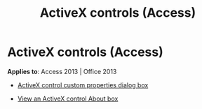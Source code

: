 ﻿---
title: ActiveX controls (Access)
TOCTitle: ActiveX controls
ms:assetid: 5491e95e-4c96-4f13-8c1c-63ccbd982835
ms:mtpsurl: https://msdn.microsoft.com/library/Dn124841(v=office.15)
ms:contentKeyID: 52072462
ms.date: 10/16/2018
mtps_version: v=office.15
---

# ActiveX controls (Access) 

**Applies to**: Access 2013 | Office 2013

  - [ActiveX control custom properties dialog box](the-activex-control-s-custom-properties-dialog-box.md)

  - [View an ActiveX control About box](view-an-activex-control-s-about-box.md)

